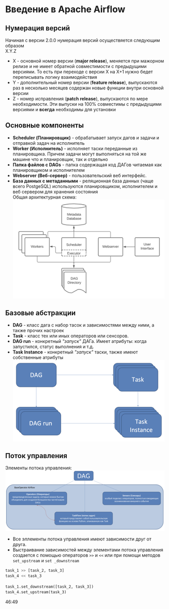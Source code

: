 # Введение в Apache Airflow

## Нумерация версий

Начиная с версии 2.0.0 нумерация версий осуществяется следующим образом  
X.Y.Z  

- X - основной номер версии (**major release**), меняется при мажорном релизе и не имеет обратной совместимости с предыдущими версиями. То есть при переходе с версии X на X+1 нужно бедет переписывать логику взаимодействия
- Y - дополнительный номер версии (**feature release**), выпускаются раз в несколько месяцев содержан новые функции внутри основной версии
- Z - номер исправления (**patch release**), выпускаются по мере необходимости. Эти выпуски на 100% совместимы с предыдущими версиями и **всегда** необходимы для установки

## Основные компоненты

- **Scheduler (Планировщик)** - обрабатывает запуск дагов и задачи и отправкой задач на исполнитель
- **Worker (Исполнитель)** - исполняет таски переданные из планировщика. Причем задачи могут выполняться на той же машине что и планировщик, так и отдельно
- **Папка файлов с DAGs** - папка содержащая код ДАГов читаемая как планировщиком и исполнителем
- **Webserver (Веб-сервер)** - пользовательский веб интерфейс.
- **База данных с метаданными** - реляционная база данных (чаще всего PostgeSQL) используются планировщиком, исполнителем и веб сервером для хранения состояния  
Общая архитектурная схема:
![alt text](./pictures/arch_schema.png)

## Базовые абстракции

- **DAG** - класс дага с набор тасок и зависимостями между ними, а также прочих настроек
- **Task** - класс тех или иных операторов или сенсоров.
- **DAG run** - конкретный *"запуск"* ДАГа. Имеет атрибуты: когда запустился, статус выполнения и т.д.
- **Task Instance** - конкретный *"запуск"* таски, также имеют собственные атрибуты
![alt text](./pictures/base_abstraction.png)

## Поток управления

Элементы потока управления:
![alt text](./pictures/dag_abstraction.png)

- Все эллементы потока управления имеют зависимости друг от друга.
- Выстраивание зависимостей между элементами потока управления создается с помощью операторов `>>` и `<<` или при помощи методов `set_upstream` и `set _downstream`

```python
task_1 >> [task_2, task_3]
task_4 << task_3

task_1.set_downstream([task_2, task_3])
task_4.set_upstream(task_3)
```

46:49
